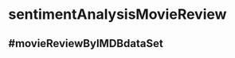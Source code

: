 # sentimentAnalysisMovieReview
#movieReviewByIMDBdataSet
-------------------------------------------------

